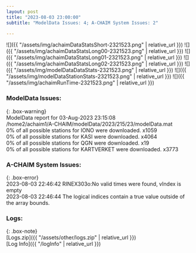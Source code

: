```yaml
---
layout: post
title: "2023-08-03 23:00:00"
subtitle: "ModelData Issues: 4; A-CHAIM System Issues: 2"

---
```


![]({{ "/assets/img/achaimDataStatsShort-2321523.png" | relative_url }})
![]({{ "/assets/img/achaimDataStatsLong00-2321523.png" | relative_url }})
![]({{ "/assets/img/achaimDataStatsLong01-2321523.png" | relative_url }})
![]({{ "/assets/img/achaimDataStatsLong02-2321523.png" | relative_url }})
![]({{ "/assets/img/modelDataDataStats-2321523.png" | relative_url }})
![]({{ "/assets/img/modelDataStationStats-2321523.png" | relative_url }})
![]({{ "/assets/img/achaimRunTime-2321523.png" | relative_url }})


### ModelData Issues:  
  
{: .box-warning}  
 ModelData report for 03-Aug-2023 23:15:08   
 /home2/achaim1/A-CHAIM/modelData/2023/215/23/modelData.mat   
 0% of all possible stations for IONO were downloaded. x1059   
 0% of all possible stations for KASI were downloaded. x4064   
 0% of all possible stations for QGN were downloaded. x19   
 0% of all possible stations for KARTVERKET were downloaded. x3773   
  
### A-CHAIM System Issues:  
  
{: .box-error}  
2023-08-03 22:46:42 RINEX303o:No valid times were found, vIndex is empty  
2023-08-03 22:46:44 The logical indices contain a true value outside of the array bounds.  

### Logs:  
  
{: .box-note}  
[Logs.zip]({{ "/assets/other/logs.zip" | relative_url }})  
[Log Info]({{ "/logInfo" | relative_url }})  

